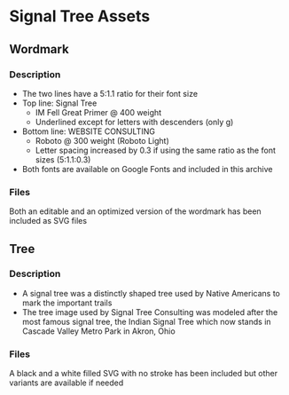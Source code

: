 # Signal Tree Assets

## Wordmark

### Description
- The two lines have a 5:1.1 ratio for their font size
- Top line: Signal Tree
    - IM Fell Great Primer @ 400 weight
    - Underlined except for letters with descenders (only g)
- Bottom line: WEBSITE CONSULTING
    - Roboto @ 300 weight (Roboto Light)
    - Letter spacing increased by 0.3 if using the same ratio as the font sizes (5:1.1:0.3)
- Both fonts are available on Google Fonts and included in this archive

### Files
Both an editable and an optimized version of the wordmark has been included as SVG files


## Tree

### Description
- A signal tree was a distinctly shaped tree used by Native Americans to mark the important trails
- The tree image used by Signal Tree Consulting was modeled after the most famous signal tree, the Indian Signal Tree which now stands in Cascade Valley Metro Park in Akron, Ohio

### Files
A black and a white filled SVG with no stroke has been included but other variants are available if needed
